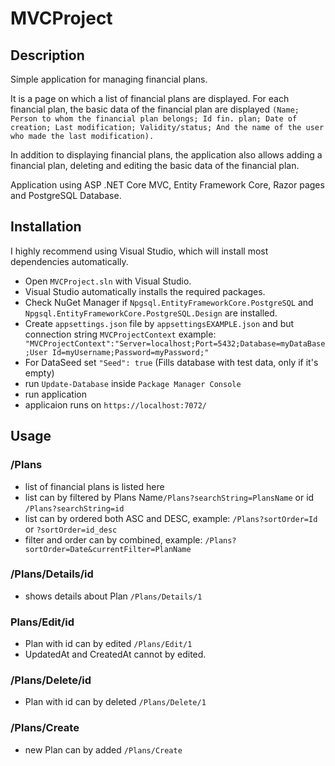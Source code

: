 # MVCProject

## Description
Simple application for managing financial plans. 

It is a page on which a list of financial plans are displayed.  For each financial plan, the basic data of the financial plan are displayed `(Name; Person to whom the financial plan belongs; Id fin. plan; Date of creation; Last modification; Validity/status; And the name of the user who made the last modification).`  

In addition to displaying financial plans, the application also allows adding a financial plan, deleting and editing the basic data of the financial plan.

Application using ASP .NET Core MVC, Entity Framework Core, Razor pages and PostgreSQL Database.

## Installation

I highly recommend using Visual Studio, which will install most dependencies automatically. 

 - Open `MVCProject.sln` with Visual Studio.
 - Visual Studio automatically installs the required packages. 
 - Check NuGet Manager if `Npgsql.EntityFrameworkCore.PostgreSQL` and `Npgsql.EntityFrameworkCore.PostgreSQL.Design` are installed. 
 - Create  `appsettings.json` file by `appsettingsEXAMPLE.json` and but connection string `MVCProjectContext` example: ` "MVCProjectContext":"Server=localhost;Port=5432;Database=myDataBase;User Id=myUsername;Password=myPassword;"`
 - For DataSeed set `"Seed": true` (Fills database with test data, only if it's empty)
 - run `Update-Database` inside `Package Manager Console`
 - run application
 - applicaion runs on `https://localhost:7072/`

## Usage

### /Plans
 - list of financial plans is listed here
 - list can by filtered by Plans Name`/Plans?searchString=PlansName` or id `/Plans?searchString=id`
 - list can by ordered  both ASC and DESC, example: `/Plans?sortOrder=Id` or `?sortOrder=id_desc`
 - filter and order can by combined, example: `/Plans?sortOrder=Date&currentFilter=PlanName`

### /Plans/Details/id

 - shows details about Plan `/Plans/Details/1`

### Plans/Edit/id

 - Plan with id can by edited `/Plans/Edit/1`
 - UpdatedAt and CreatedAt cannot by edited.
 
### /Plans/Delete/id
 - Plan with id can by deleted `/Plans/Delete/1`

### /Plans/Create

 - new Plan can by added `/Plans/Create` 
